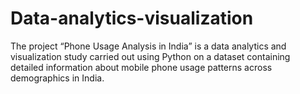 # Data-analytics-visualization
The project “Phone Usage Analysis in India” is a data analytics and visualization study carried out using Python on a dataset containing detailed information about mobile phone usage patterns across demographics in India.
